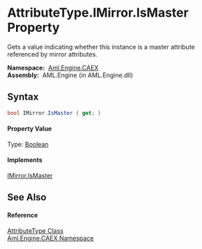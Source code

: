 AttributeType.IMirror.IsMaster Property
=======================================
Gets a value indicating whether this instance is a master attribute referenced by mirror attributes.

  **Namespace:**  [Aml.Engine.CAEX][1]  
  **Assembly:**  AML.Engine (in AML.Engine.dll)

Syntax
------

```csharp
bool IMirror.IsMaster { get; }
```

#### Property Value
Type: [Boolean][2]
#### Implements
[IMirror.IsMaster][3]  


See Also
--------

#### Reference
[AttributeType Class][4]  
[Aml.Engine.CAEX Namespace][1]  

[1]: ../README.md
[2]: https://docs.microsoft.com/dotnet/api/system.boolean
[3]: ../IMirror/IsMaster.md
[4]: README.md
[5]: https://www.automationml.org
[6]: ../../icons/logoShade.png